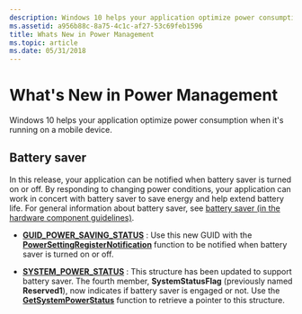 ```yaml
---
description: Windows 10 helps your application optimize power consumption when its running on a mobile device.
ms.assetid: a956b88c-8a75-4c1c-af27-53c69feb1596
title: Whats New in Power Management
ms.topic: article
ms.date: 05/31/2018
---
```


# What's New in Power Management

Windows 10 helps your application optimize power consumption when it's running on a mobile device.

## Battery saver

In this release, your application can be notified when battery saver is turned on or off. By responding to changing power conditions, your application can work in concert with battery saver to save energy and help extend battery life. For general information about battery saver, see [battery saver (in the hardware component guidelines)](/windows-hardware/design/component-guidelines/battery-saver).

-   [**GUID\_POWER\_SAVING\_STATUS**](power-setting-guids.md) : Use this new GUID with the [**PowerSettingRegisterNotification**](/windows/desktop/api/Powersetting/nf-powersetting-powersettingregisternotification) function to be notified when battery saver is turned on or off.

-   [**SYSTEM\_POWER\_STATUS**](/windows/desktop/api/Winbase/ns-winbase-system_power_status) : This structure has been updated to support battery saver. The fourth member, **SystemStatusFlag** (previously named **Reserved1**), now indicates if battery saver is engaged or not. Use the [**GetSystemPowerStatus**](/windows/desktop/api/Winbase/nf-winbase-getsystempowerstatus) function to retrieve a pointer to this structure.

 

 
